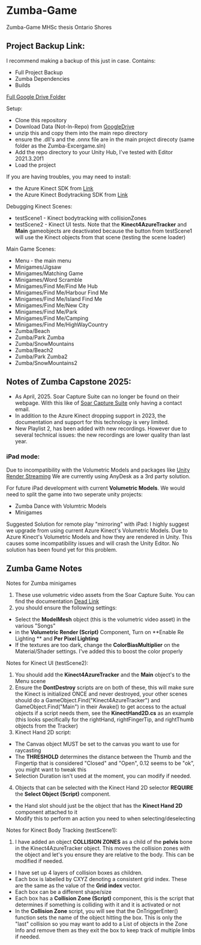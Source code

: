 # Zumba-Game
 Zumba-Game MHSc thesis Ontario Shores 

## Project Backup Link:
I recommend making a backup of this just in case.
Contains:
- Full Project Backup
- Zumba Dependencies
- Builds

[Full Google Drive Folder](https://drive.google.com/drive/folders/1AukuDvS9npfJWukepsk6qU5TNqTcMhy0?usp=sharing)

Setup:
- Clone this repository
- Download Data (Not-In-Repo) from [GoogleDrive](https://drive.google.com/drive/folders/1n_O-T5-DuQffEQpL_IYX3dzj7yEDTTIy?usp=sharing)
- unzip this and copy them into the main repo directory
- ensure the .dll's and the .onnx file are in the main project direcoty (same folder as the Zumba-Excergame.sln)
- Add the repo directory to your Unity Hub, I've tested with Editor 2021.3.20f1
- Load the project

If you are having troubles, you may need to install:
- the Azure Kinect SDK from [Link](https://github.com/microsoft/Azure-Kinect-Sensor-SDK/blob/develop/docs/usage.md)
- the Azure Kinect Bodytracking SDK from [Link](https://www.microsoft.com/en-us/download/details.aspx?id=101454)


Debugging Kinect Scenes:
- testScene1 - Kinect bodytracking with collisionZones
- testScene2 - Kinect UI tests. Note that the **Kinect4AzureTracker** and **Main** gameobjects are deactivated because the button from testScene1 will use the Kinect objects from that scene (testing the scene loader)

Main Game Scenes:
- Menu - the main menu
- Minigames/Jigsaw
- Minigames/Matching Game
- Minigames/Word Scramble
- Minigames/Find Me/Find Me Hub
- Minigames/Find Me/Harbour Find Me
- Minigames/Find Me/Island Find Me
- Minigames/Find Me/New City
- Minigames/Find Me/Park
- Minigames/Find Me/Camping
- Minigames/Find Me/HighWayCountry
- Zumba/Beach
- Zumba/Park Zumba
- Zumba/SnowMountains
- Zumba/Beach2
- Zumba/Park Zumba2
- Zumba/SnowMountains2

## Notes of Zumba Capstone 2025:
- As April, 2025. Soar Capture Suite can no longer be found on their webpage. With this like of [Soar Capture Suite](https://streamsoar.com/) only having a contact email.
- In addition to the Azure Kinect dropping support in 2023, the documentation and support for this technology is very limited.
- New Playlist 2, has been added with new recordings. However due to several technical issues: the new recordings are lower quality than last year.

### iPad mode: 
Due to incompatibility with the Volumetric Models and packages like [Unity Render Streaming](https://docs.unity3d.com/Packages/com.unity.renderstreaming@3.1/manual/index.html)
We are currently using AnyDesk as a 3rd party solution.

For future iPad development with current **Volumetric Models**.
We would need to split the game into two seperate unity projects: 
- Zumba Dance with Volumtric Models
- Minigames

Suggested Solution for remote play "mirroring" with iPad:
I highly suggest we upgrade from using current Azure Kinect's Volumetric Models.
Due to Azure Kinect's Volumetric Models and how they are rendered in Unity.
This causes some incompatibility issues and will crash the Unity Editor.
No solution has been found yet for this problem.

## Zumba Game Notes
Notes for Zumba minigames
1. These use volumetric video assets from the Soar Capture Suite.  You can find the documentation [Dead Link](https://www.streamsoar.com/documentation/unity-package)
2. you should ensure the following settings:
* Select the **ModelMesh** object (this is the volumetric video asset) in the various "Songs"
* in the **Volumetric Render (Script)** Component, Turn on **Enable Re Lighting ** and **Per Pixel Lighting**
* If the textures are too dark, change the **ColorBiasMultiplier** on the Material/Shader settings.  I've added this to boost the color properly

Notes for Kinect UI (testScene2):
1. You should add the **Kinect4AzureTracker** and the **Main** object's to the Menu scene
2. Ensure the **DontDestroy** scripts are on both of these, this will make sure the Kinect is initialized ONCE and never destroyed, your other scenes should do a GameObject.Find("Kinect4AzureTracker") and GameObject.Find("Main") in their Awake() to get access to the actual objects if a script needs them, see the **KinectHand2D.cs** as an example (this looks specifically for the rightHand, rightFingerTip, and rightThumb objects from the Tracker)
3. Kinect Hand 2D script:
* The Canvas object MUST be set to the canvas you want to use for raycasting
* The **THRESHOLD** determines the distance between the Thumb and the Fingertip that is considered "Closed" and "Open", 0.12 seems to be "ok", you might want to tweak this
* Selection Duration isn't used at the moment, you can modify if needed.
4. Objects that can be selected with the Kinect Hand 2D selector **REQUIRE** the **Select Object (Script)** component.  
* the Hand slot should just be the object that has the **Kinect Hand 2D** component attached to it
* Modify this to perform an action you need to when selecting/deselecting

Notes for Kinect Body Tracking (testScene1):
1. I have added an object **COLLISION ZONES** as a child of the **pelvis** bone in the Kinect4AzureTracker object. This moves the collision zones with the object and let's you ensure they are relative to the body.  This can be modified if needed.
* I have set up 4 layers of collision boxes as children.
* Each box is labelled by CXYZ denoting a consistent grid index.  These are the same as the value of the **Grid index** vector. 
* Each box can be a different shape/size 
* Each box has a **Collision Zone (Script)** component, this is the script that determines if something is colliding with it and it is activated or not
* In the **Collision Zone** script, you will see that the OnTriggerEnter() function sets the name of the object hitting the box.  This is only the "last" collision so you may want to add to a List of objects in the Zone Info and remove them as they exit the box to keep track of multiple limbs if needed.

